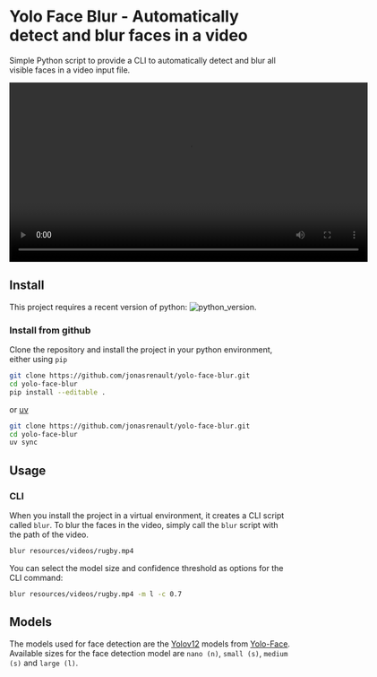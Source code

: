 # Yolo Face Blur - Automatically detect and blur faces in a video

Simple Python script to provide a CLI to automatically detect and blur all visible faces in a video input file.

<div align="center">
    <video src="https://github.com/user-attachments/assets/a98515b1-2576-4d86-a2be-bcdc15a5720b" width="640" controls></video>
</div>

## Install

This project requires a recent version of python: ![python_version](https://img.shields.io/badge/Python-%3E=3.12-blue).

### Install from github

Clone the repository and install the project in your python environment, either using `pip`

```bash
git clone https://github.com/jonasrenault/yolo-face-blur.git
cd yolo-face-blur
pip install --editable .
```

or [uv](https://docs.astral.sh/uv/)

```bash
git clone https://github.com/jonasrenault/yolo-face-blur.git
cd yolo-face-blur
uv sync
```

## Usage

### CLI

When you install the project in a virtual environment, it creates a CLI script called `blur`. To blur the faces in the video, simply call the `blur` script with the path of the video.

```bash
blur resources/videos/rugby.mp4
```

You can select the model size and confidence threshold as options for the CLI command:

```bash
blur resources/videos/rugby.mp4 -m l -c 0.7
```

## Models

The models used for face detection are the [Yolov12](https://docs.ultralytics.com/) models from [Yolo-Face](https://github.com/YapaLab/yolo-face). Available sizes for the face detection model are `nano (n)`, `small (s)`, `medium (s)` and `large (l)`.
